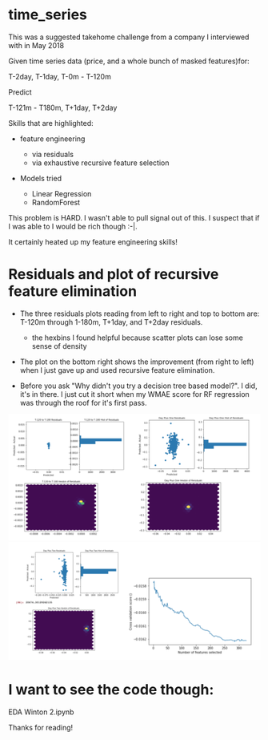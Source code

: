 # time_series

This was a suggested takehome challenge from a company I interviewed with in May 2018

Given time series data (price, and a whole bunch of masked features)for:

T-2day, T-1day, T-0m - T-120m

Predict 

T-121m - T180m, T+1day, T+2day

Skills that are highlighted:
- feature engineering
    - via residuals
    - via exhaustive recursive feature selection

- Models tried
    - Linear Regression
    - RandomForest

This problem is HARD. I wasn't able to pull signal out of this. I suspect that if I was able to I would be rich though :-|. 

It certainly heated up my feature engineering skills!

# Residuals and plot of recursive feature elimination
- The three residuals plots reading from left to right and top to bottom are: T-120m through 1-180m, T+1day, and T+2day residuals.
    - the hexbins I found helpful because scatter plots can lose some sense of density

- The plot on the bottom right shows the improvement (from right to left) when I just gave up and used recursive feature elimination. 
- Before you ask "Why didn't you try a decision tree based model?". I did, it's in there. I just cut it short when my WMAE score for RF regression was through the roof for it's first pass. 

![just hist](just_hist.png)
![hist of residuals and recursive feature elimination](hist_resid_and_rfe.png)

# I want to see the code though:
EDA Winton 2.ipynb


Thanks for reading!

